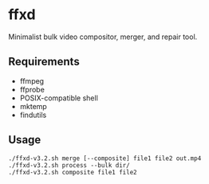 # ffxd

Minimalist bulk video compositor, merger, and repair tool.

## Requirements

- ffmpeg
- ffprobe
- POSIX-compatible shell
- mktemp
- findutils

## Usage

```
./ffxd-v3.2.sh merge [--composite] file1 file2 out.mp4
./ffxd-v3.2.sh process --bulk dir/
./ffxd-v3.2.sh composite file1 file2
```
